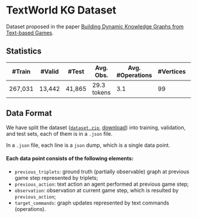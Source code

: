# TextWorld KG Dataset
Dataset proposed in the paper [Building Dynamic Knowledge Graphs from Text-based Games](#TODO-add-arxiv-link).

## Statistics
| #Train  | #Valid | #Test  |  Avg. Obs.  | Avg. #Operations | #Vertices | #Edges | Avg. #Connections |
| ---     | ---    | ---    | ---         | ---              | ---       | ---    | ---               |
| 267,031 | 13,442 | 41,865 | 29.3 tokens | 3.1              | 99        | 10     | 43.1              |

## Data Format
We have split the dataset ([`dataset.zip`](https://github.com/MikulasZelinka/textworld_kg_dataset/blob/master/dataset.zip), [download](https://github.com/MikulasZelinka/textworld_kg_dataset/raw/master/dataset.zip)) into training, validation, and test sets, each of them is in a `.json` file.

In a `.json` file, each line is a `json` dump, which is a single data point.

#### Each data point consists of the following elements: 

* `previous_triplets`: ground truth (partially observable) graph at previous game step represented by triplets;
* `previous_action`: text action an agent performed at previous game step;
* `observation`: observation at current game step, which is resulted by `previous_action`;
* `target_commands`: graph updates represented by text commands (operations).
